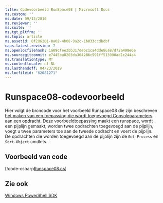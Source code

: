 ```yaml
---
title: Codevoorbeeld RunSpace08 | Microsoft Docs
ms.custom: ''
ms.date: 09/13/2016
ms.reviewer: ''
ms.suite: ''
ms.tgt_pltfrm: ''
ms.topic: article
ms.assetid: 0f286201-8a02-4b00-9a2c-1b833ccdbdbf
caps.latest.revision: 7
ms.openlocfilehash: 1a09cfee3bb317de6c1ca4dde86a87d72a498e6e
ms.sourcegitcommit: e7445ba8203da304286c591ff513900ad1c244a4
ms.translationtype: MT
ms.contentlocale: nl-NL
ms.lasthandoff: 04/23/2019
ms.locfileid: "62081271"
---
```

# <a name="runspace08-code-sample"></a>Runspace08-codevoorbeeld

Hier volgt de broncode voor het voorbeeld Runspace08 die zijn beschreven [het maken van een toepassing die wordt toegevoegd Consoleparameters aan een opdracht](http://msdn.microsoft.com/en-us/848b2b46-60f1-4a86-b448-cfc7c0cccfba). Deze voorbeeldtoepassing maakt een runspace, wordt een pijplijn gemaakt, worden twee opdrachten toegevoegd aan de pijplijn, voegt u twee parameters toe aan de tweede opdracht en voert de pijplijn. De opdrachten die worden toegevoegd aan de pijplijn zijn de `Get-Process` en `Sort-Object` cmdlets.

## <a name="code-sample"></a>Voorbeeld van code

[!code-csharp[Runspace08.cs](../../powershell-sdk-samples/SDK-2.0/csharp/Runspace08/Runspace08.cs#L11-L86 "Runspace08.cs")]

## <a name="see-also"></a>Zie ook

[Windows PowerShell SDK](../windows-powershell-reference.md)